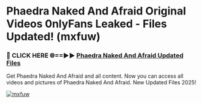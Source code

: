 # Phaedra Naked And Afraid Original Videos 0nlyFans Leaked - Files Updated! (mxfuw)

<h3>🔴 CLICK HERE 🌐==►► <a href="https://tinyurl.com/yckcrads" rel="nofollow">Phaedra Naked And Afraid Updated Files</a></h3>

Get Phaedra Naked And Afraid and all content. Now you can access all videos and pictures of Phaedra Naked And Afraid. New Updated Files 2025!

[![mxfuw](https://i.imgur.com/hpKpOFt.gif)](https://tinyurl.com/yckcrads)

